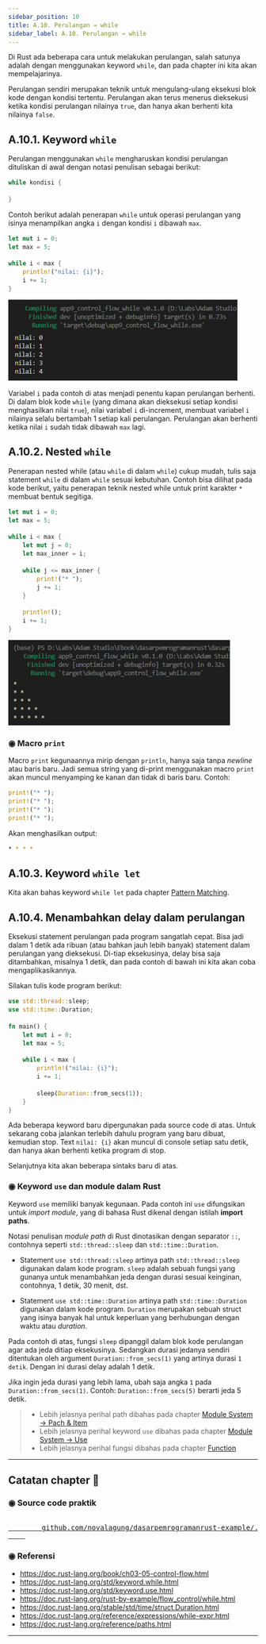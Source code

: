 ```yaml
---
sidebar_position: 10
title: A.10. Perulangan → while
sidebar_label: A.10. Perulangan → while
---
```


Di Rust ada beberapa cara untuk melakukan perulangan, salah satunya adalah dengan menggunakan keyword `while`, dan pada chapter ini kita akan mempelajarinya.

Perulangan sendiri merupakan teknik untuk mengulang-ulang eksekusi blok kode dengan kondisi tertentu. Perulangan akan terus menerus dieksekusi ketika kondisi perulangan nilainya `true`, dan hanya akan berhenti kita nilainya `false`.

## A.10.1. Keyword `while`

Perulangan menggunakan `while` mengharuskan kondisi perulangan dituliskan di awal dengan notasi penulisan sebagai berikut:

```rust
while kondisi {
    
}
```

Contoh berikut adalah penerapan `while` untuk operasi perulangan yang isinya menampilkan angka `i` dengan kondisi `i` dibawah `max`.

```rust
let mut i = 0;
let max = 5;

while i < max {
    println!("nilai: {i}");
    i += 1;
}
```

![keyword while](img/perulangan-while-1.png)

Variabel `i` pada contoh di atas menjadi penentu kapan perulangan berhenti. Di dalam blok kode `while` (yang dimana akan dieksekusi setiap kondisi menghasilkan nilai `true`), nilai variabel `i` di-increment, membuat variabel `i` nilainya selalu bertambah 1 setiap kali perulangan. Perulangan akan berhenti ketika nilai `i` sudah tidak dibawah `max` lagi.

## A.10.2. Nested `while`

Penerapan nested while (atau `while` di dalam `while`) cukup mudah, tulis saja statement `while` di dalam `while` sesuai kebutuhan. Contoh bisa dilihat pada kode berikut, yaitu penerapan teknik nested while untuk print karakter `*` membuat bentuk segitiga.

```rust
let mut i = 0;
let max = 5;

while i < max {
    let mut j = 0;
    let max_inner = i;

    while j <= max_inner {
        print!("* ");
        j += 1;
    }
    
    println!();
    i += 1;
}
```

![nested while](img/perulangan-while-2.png)

### ◉ Macro `print`

Macro `print` kegunaannya mirip dengan `println`, hanya saja tanpa *newline* atau baris baru. Jadi semua string yang di-print menggunakan macro `print` akan muncul menyamping ke kanan dan tidak di baris baru. Contoh:

```rust
print!("* ");
print!("* ");
print!("* ");
print!("* ");
```

Akan menghasilkan output:

```bash
* * * * 
```

## A.10.3. Keyword `while let`

Kita akan bahas keyword `while let` pada chapter [Pattern Matching](/basic/pattern-matching).

## A.10.4. Menambahkan delay dalam perulangan

Eksekusi statement perulangan pada program sangatlah cepat. Bisa jadi dalam 1 detik ada ribuan (atau bahkan jauh lebih banyak) statement dalam perulangan yang dieksekusi. Di-tiap eksekusinya, delay bisa saja ditambahkan, misalnya 1 detik, dan pada contoh di bawah ini kita akan coba mengaplikasikannya.

Silakan tulis kode program berikut:

```rust
use std::thread::sleep;
use std::time::Duration;

fn main() {
    let mut i = 0;
    let max = 5;

    while i < max {
        println!("nilai: {i}");
        i += 1;

        sleep(Duration::from_secs(1));
    }
}
```

Ada beberapa keyword baru dipergunakan pada source code di atas. Untuk sekarang coba jalankan terlebih dahulu program yang baru dibuat, kemudian stop. Text `nilai: {i}` akan muncul di console setiap satu detik, dan hanya akan berhenti ketika program di stop.

Selanjutnya kita akan beberapa sintaks baru di atas.

### ◉ Keyword `use` dan module dalam Rust

Keyword `use` memiliki banyak kegunaan. Pada contoh ini `use` difungsikan untuk *import module*, yang di bahasa Rust dikenal dengan istilah **import paths**.

Notasi penulisan *module path* di Rust dinotasikan dengan separator `::`, contohnya seperti `std::thread::sleep` dan `std::time::Duration`.

- Statement `use std::thread::sleep` artinya path `std::thread::sleep` digunakan dalam kode program. `sleep` adalah sebuah fungsi yang gunanya untuk menambahkan jeda dengan durasi sesuai keinginan, contohnya, 1 detik, 30 menit, dst.

- Statement `use std::time::Duration` artinya path `std::time::Duration` digunakan dalam kode program. `Duration` merupakan sebuah struct yang isinya banyak hal untuk keperluan yang berhubungan dengan waktu atau *duration*.

Pada contoh di atas, fungsi `sleep` dipanggil dalam blok kode perulangan agar ada jeda ditiap eksekusinya. Sedangkan durasi jedanya sendiri ditentukan oleh argument `Duration::from_secs(1)` yang artinya durasi `1 detik`. Dengan ini durasi delay adalah 1 detik.

Jika ingin jeda durasi yang lebih lama, ubah saja angka `1` pada `Duration::from_secs(1)`. Contoh: `Duration::from_secs(5)` berarti jeda 5 detik.

> - Lebih jelasnya perihal path dibahas pada chapter [Module System → Pach & Item](/basic/path-item)
> - Lebih jelasnya perihal keyword `use` dibahas pada chapter [Module System → Use](/basic/use)
> - Lebih jelasnya perihal fungsi dibahas pada chapter [Function](/basic/function)

---

## Catatan chapter 📑

### ◉ Source code praktik

<pre>
    <a href="https://github.com/novalagung/dasarpemrogramanrust-example/tree/master/perulangan_while">
        github.com/novalagung/dasarpemrogramanrust-example/../perulangan_while
    </a>
</pre>

### ◉ Referensi

- https://doc.rust-lang.org/book/ch03-05-control-flow.html
- https://doc.rust-lang.org/std/keyword.while.html
- https://doc.rust-lang.org/std/keyword.use.html
- https://doc.rust-lang.org/rust-by-example/flow_control/while.html
- https://doc.rust-lang.org/stable/std/time/struct.Duration.html
- https://doc.rust-lang.org/reference/expressions/while-expr.html
- https://doc.rust-lang.org/reference/paths.html

---
